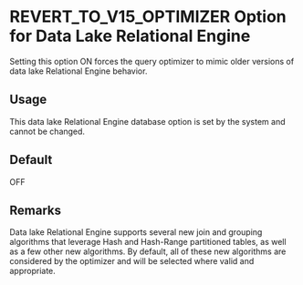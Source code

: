 <!-- loioa874949c84f210158f26cfc56b077cde -->

# REVERT\_TO\_V15\_OPTIMIZER Option for Data Lake Relational Engine

Setting this option ON forces the query optimizer to mimic older versions of data lake Relational Engine behavior.



<a name="loioa874949c84f210158f26cfc56b077cde__section_rv2_mvs_swb"/>

## Usage

This data lake Relational Engine database option is set by the system and cannot be changed.



<a name="loioa874949c84f210158f26cfc56b077cde__iq_refso_324"/>

## Default

OFF





<a name="loioa874949c84f210158f26cfc56b077cde__iq_refso_326"/>

## Remarks

Data lake Relational Engine supports several new join and grouping algorithms that leverage Hash and Hash-Range partitioned tables, as well as a few other new algorithms. By default, all of these new algorithms are considered by the optimizer and will be selected where valid and appropriate.

